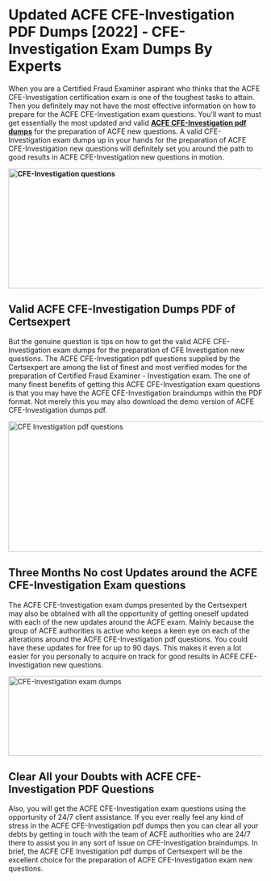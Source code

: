 <h1><strong>Updated ACFE CFE-Investigation PDF Dumps [2022] - CFE-Investigation Exam Dumps By Experts&nbsp;</strong></h1>
<p><span style="font-weight: 400;">When you are a Certified Fraud Examiner aspirant who thinks that the ACFE CFE-Investigation certification exam is one of the toughest tasks to attain. Then you definitely may not have the most effective information on how to prepare for the ACFE CFE-Investigation exam questions. You'll want to must get essentially the most updated and valid <strong><a href="https://www.certsexpert.com/CFE-Investigation-pdf-questions.html">ACFE CFE-Investigation pdf dumps</a></strong> for the preparation of ACFE new questions. A valid  CFE-Investigation exam dumps up in your hands for the preparation of ACFE CFE-Investigation new questions will definitely set you around the path to good results in ACFE CFE-Investigation new questions in motion.</span></p>
<p><span style="font-weight: 400;"><strong><img style="display: block; margin-left: auto; margin-right: auto;" src="https://i.ibb.co/QXh983F/73475278-2429792180625311-4586132736837681152-n.jpg" alt="CFE-Investigation questions" width="632" height="238" /></strong></span></p>
<h2><strong>Valid ACFE CFE-Investigation Dumps PDF of Certsexpert</strong></h2>
<p><span style="font-weight: 400;">But the genuine question is tips on how to get the valid ACFE CFE-Investigation exam dumps for the preparation of CFE Investigation new questions. The ACFE CFE-Investigation pdf questions supplied by the Certsexpert are among the list of finest and most verified modes for the preparation of Certified Fraud Examiner - Investigation exam. The one of many finest benefits of getting this ACFE CFE-Investigation exam questions is that you may have the ACFE CFE-Investigation braindumps within the PDF format. Not merely this you may also download the demo version of ACFE CFE-Investigation dumps pdf.</span></p>
<p><span style="font-weight: 400;"><img style="display: block; margin-left: auto; margin-right: auto;" src="https://i.ibb.co/Jd8hN2L/76714008-3182067705200142-8735104740007870464-n.jpg" alt="CFE Investigation pdf questions" width="701" height="259" /></span></p>
<h2><strong>Three Months No cost Updates around the ACFE CFE-Investigation Exam questions</strong></h2>
<p><span style="font-weight: 400;">The ACFE CFE-Investigation exam dumps presented by the Certsexpert may also be obtained with all the opportunity of getting oneself updated with each of the new updates around the ACFE exam. Mainly because the group of ACFE authorities is active who keeps a keen eye on each of the alterations around the ACFE CFE-Investigation pdf questions. You could have these updates for free for up to 90 days. This makes it even a lot easier for you personally to acquire on track for good results in ACFE CFE-Investigation new questions.</span></p>
<p><span style="font-weight: 400;"><a href="https://www.certsexpert.com/CFE-Investigation-pdf-questions.html"><img style="display: block; margin-left: auto; margin-right: auto;" src="https://i.ibb.co/TMnKrkJ/75398236-424489711531572-5064688549987614720-n.jpg" alt="CFE-Investigation exam dumps" width="714" height="158" /></a></span></p>
<h2><strong>Clear All your Doubts with ACFE CFE-Investigation PDF Questions</strong></h2>
<p>Also, you will get the ACFE CFE-Investigation exam questions using the opportunity of 24/7 client assistance. If you ever really feel any kind of stress in the ACFE CFE-Investigation pdf dumps then you can clear all your debts by getting in touch with the team of ACFE authorities who are 24/7 there to assist you in any sort of issue on  CFE-Investigation braindumps. In brief, the ACFE CFE Investigation pdf dumps of Certsexpert will be the excellent choice for the preparation of ACFE CFE-Investigation exam new questions.</p>
